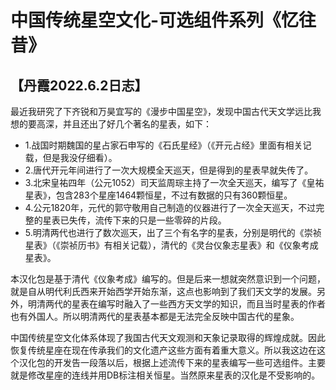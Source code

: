 # 中国传统星空文化-可选组件系列《忆往昔》

## 【丹霞2022.6.2日志】
最近我研究了下齐锐和万昊宜写的《漫步中国星空》，发现中国古代天文学远比我想的要高深，并且还出了好几个著名的星表，如下：
* 1.战国时期魏国的星占家石申写的《石氏星经》（《开元占经》里面有相关记载，但是我没仔细看）。
* 2.唐代开元年间进行了一次大规模全天巡天，但是得到的星表早就失传了。
* 3.北宋皇祐四年（公元1052）司天监周琮主持了一次全天巡天，编写了《皇祐星表》，包含283个星座1464颗恒星，不过有数据的只有360颗恒星。
* 4.公元1820年，元代的郭守敬用自己制造的仪器进行了一次全天巡天，不过完整的星表已失传，流传下来的只是一些零碎的片段。
* 5.明清两代也进行了数次巡天，出了三个有名字的星表，分别是明代的《崇祯星表》（《崇祯历书》有相关记载），清代的《灵台仪象志星表》和《仪象考成星表》。

本汉化包是基于清代《仪象考成》编写的。但是后来一想就突然意识到一个问题，就是自从明代利氏西来开始西学开始东渐，这点也影响到了我们天文学的发展。另外，明清两代的星表在编写时融入了一些西方天文学的知识，而且当时星表的作者也有外国人。所以明清两代的星表基本都是无法完全反映中国古代的星象。

中国传统星空文化体系体现了我国古代天文观测和天象记录取得的辉煌成就。因此恢复传统星座在现在传承我们的文化遗产这些方面有着重大意义。所以我这边在这个汉化包的开发告一段落以后，根据上述流传下来的星表编写一些可选组件。主要就是修改星座的连线并用DB标注相关恒星。当然原来星表的汉化是不受影响的。
